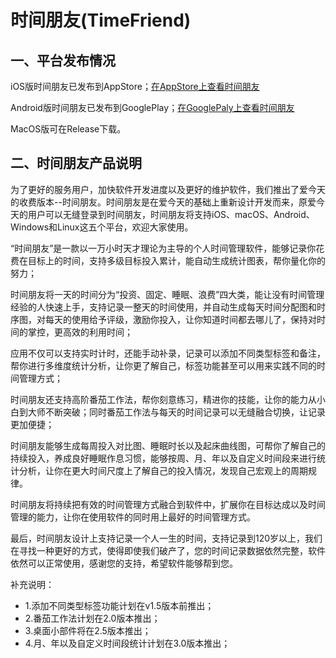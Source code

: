 # 时间朋友(TimeFriend)

## 一、平台发布情况

iOS版时间朋友已发布到AppStore；[在AppStore上查看时间朋友](https://apps.apple.com/cn/app/%E6%97%B6%E9%97%B4%E6%9C%8B%E5%8F%8B/id6444887169?l=en)

Android版时间朋友已发布到GooglePlay；[在GooglePaly上查看时间朋友](https://play.google.com/store/apps/details?id=vip.timefriend.timefriend)

MacOS版可在Release下载。

## 二、时间朋友产品说明

为了更好的服务用户，加快软件开发进度以及更好的维护软件，我们推出了爱今天的收费版本--时间朋友。时间朋友是在爱今天的基础上重新设计开发而来，原爱今天的用户可以无缝登录到时间朋友，时间朋友将支持iOS、macOS、Android、Windows和Linux这五个平台，欢迎大家使用。

“时间朋友”是一款以一万小时天才理论为主导的个人时间管理软件，能够记录你花费在目标上的时间，支持多级目标投入累计，能自动生成统计图表，帮你量化你的努力；

时间朋友将一天的时间分为“投资、固定、睡眠、浪费”四大类，能让没有时间管理经验的人快速上手，支持记录一整天的时间使用，并自动生成每天时间分配图和时序图，对每天的使用给予评级，激励你投入，让你知道时间都去哪儿了，保持对时间的掌控，更高效的利用时间；

应用不仅可以支持实时计时，还能手动补录，记录可以添加不同类型标签和备注，帮你进行多维度统计分析，让你更了解自己，标签功能甚至可以用来实践不同的时间管理方式；

时间朋友还支持高阶番茄工作法，帮你刻意练习，精进你的技能，让你的能力从小白到大师不断突破；同时番茄工作法与每天的时间记录可以无缝融合切换，让记录更加便捷；

时间朋友能够生成每周投入对比图、睡眠时长以及起床曲线图，可帮你了解自己的持续投入，养成良好睡眠作息习惯，能够按周、月、年以及自定义时间段来进行统计分析，让你在更大时间尺度上了解自己的投入情况，发现自己宏观上的周期规律。

时间朋友将持续把有效的时间管理方式融合到软件中，扩展你在目标达成以及时间管理的能力，让你在使用软件的同时用上最好的时间管理方式。

最后，时间朋友设计上支持记录一个人一生的时间，支持记录到120岁以上，我们在寻找一种更好的方式，使得即使我们破产了，您的时间记录数据依然完整，软件依然可以正常使用，感谢您的支持，希望软件能够帮到您。


补充说明：
* 1.添加不同类型标签功能计划在v1.5版本前推出；
* 2.番茄工作法计划在2.0版本推出；
* 3.桌面小部件将在2.5版本推出；
* 4.月、年以及自定义时间段统计计划在3.0版本推出；

